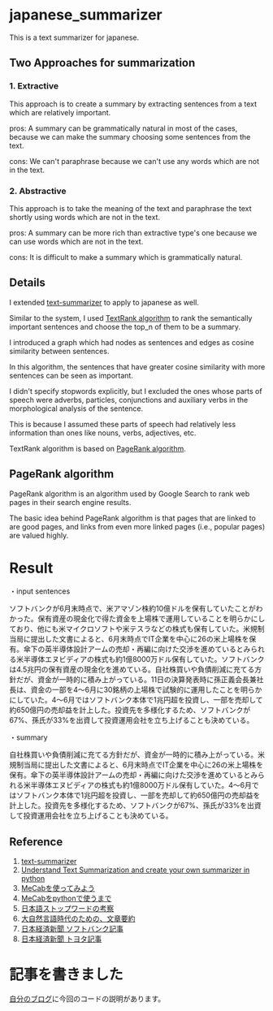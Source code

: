 # japanese_summarizer
This is a text summarizer for japanese.

## Two Approaches for summarization
### 1. Extractive

This approach is to create a summary by extracting sentences from a text which are relatively important.

pros: A summary can be grammatically natural in most of the cases, because we can make the summary choosing some sentences from the text.

cons: We can't paraphrase because we can't use any words which are not in the text.

### 2. Abstractive

This approach is to take the meaning of the text and paraphrase the text shortly using words which are not in the text.

pros: A summary can be more rich than extractive type's one because we can use words which are not in the text.

cons: It is difficult to make a summary which is grammatically natural.

## Details
I extended [text-summarizer](https://github.com/edubey/text-summarizer) to apply to japanese as well.

Similar to the system, I used [TextRank algorithm](https://web.eecs.umich.edu/~mihalcea/papers/mihalcea.emnlp04.pdf) to rank the semantically important sentences and choose the top_n of them to be a summary.

I introduced a graph which had nodes as sentences and edges as cosine similarity between sentences.

In this algorithm, the sentences that have greater cosine similarity with more sentences can be seen as important.

I didn't specify stopwords explicitly, but I excluded the ones whose parts of speech were adverbs, particles, conjunctions and auxiliary verbs in the morphological analysis of the sentence.

This is because I assumed these parts of speech had relatively less information than ones like nouns, verbs, adjectives, etc. 

TextRank algorithm is based on [PageRank algorithm](http://ilpubs.stanford.edu:8090/422/1/1999-66.pdf).

## PageRank algorithm
PageRank algorithm is an algorithm used by Google Search to rank web pages in their search engine results.

The basic idea behind PageRank algorithm is that pages that are linked to are good pages, and links from even more linked pages (i.e., popular pages) are valued highly.

# Result
・input sentences

ソフトバンクが6月末時点で、米アマゾン株約10億ドルを保有していたことがわかった。保有資産の現金化で得た資金を上場株で運用していることを明らかにしており、他にも米マイクロソフトや米テスラなどの株式も保有していた。米規制当局に提出した文書によると、6月末時点でIT企業を中心に26の米上場株を保有。傘下の英半導体設計アームの売却・再編に向けた交渉を進めているとみられる米半導体エヌビディアの株式も約1億8000万ドル保有していた。ソフトバンクは4.5兆円の保有資産の現金化を進めている。自社株買いや負債削減に充てる方針だが、資金が一時的に積み上がっている。11日の決算発表時に孫正義会長兼社長は、資金の一部を4～6月に30銘柄の上場株で試験的に運用したことを明らかにしていた。4～6月ではソフトバンク本体で1兆円超を投資し、一部を売却して約650億円の売却益を計上した。投資先を多様化するため、ソフトバンクが67%、孫氏が33%を出資して投資運用会社を立ち上げることも決めている。

・summary

 自社株買いや負債削減に充てる方針だが、資金が一時的に積み上がっている。米規制当局に提出した文書によると、6月末時点でIT企業を中心に26の米上場株を保有。傘下の英半導体設計アームの売却・再編に向けた交渉を進めているとみられる米半導体エヌビディアの株式も約1億8000万ドル保有していた。4～6月ではソフトバンク本体で1兆円超を投資し、一部を売却して約650億円の売却益を計上した。投資先を多様化するため、ソフトバンクが67%、孫氏が33%を出資して投資運用会社を立ち上げることも決めている。

## Reference
1. [text-summarizer](https://github.com/edubey/text-summarizer)                                                                                                      
2. [Understand Text Summarization and create your own summarizer in python](https://towardsdatascience.com/understand-text-summarization-and-create-your-own-summarizer-in-python-b26a9f09fc70)                                                                                                                                         
3. [MeCabを使ってみよう](https://qiita.com/yonedaco/items/27e1ad19132c9f1c9180)                                                                                      
4. [MeCabをpythonで使うまで](https://qiita.com/Sak1361/items/47e9ec464ccc770cd65c)                                                                                   
5. [日本語ストップワードの考察](https://mieruca-ai.com/ai/nlp-stopwords/)                                                                                            
6. [大自然言語時代のための、文章要約](https://qiita.com/icoxfog417/items/d06651db10e27220c819)
7. [日本経済新聞 ソフトバンク記事](https://www.nikkei.com/article/DGXMZO62742660Y0A810C2I00000/)
8. [日本経済新聞 トヨタ記事](https://www.nikkei.com/article/DGXMZO62743260Y0A810C2I00000/)

# 記事を書きました
[自分のブログ](https://spond.hatenablog.com/entry/2020/08/20/135437)に今回のコードの説明があります。

